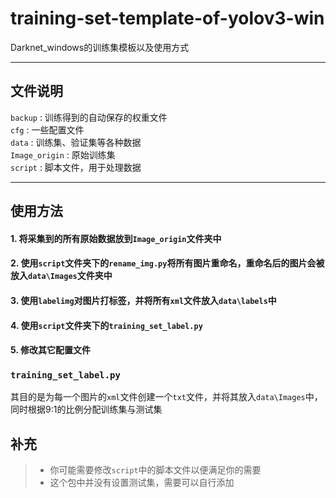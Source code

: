 # training-set-template-of-yolov3-win
Darknet_windows的训练集模板以及使用方式

------

## 文件说明
`backup` : 训练得到的自动保存的权重文件  
`cfg` : 一些配置文件  
`data` : 训练集、验证集等各种数据  
`Image_origin` : 原始训练集  
`script` : 脚本文件，用于处理数据  

------

## 使用方法
#### 1. 将采集到的所有原始数据放到`Image_origin`文件夹中  
#### 2. 使用`script`文件夹下的`rename_img.py`将所有图片重命名，重命名后的图片会被放入`data\Images`文件夹中  
#### 3. 使用`labelimg`对图片打标签，并将所有`xml`文件放入`data\labels`中  
#### 4. 使用`script`文件夹下的`training_set_label.py`  
#### 5. 修改其它配置文件  

### `training_set_label.py`
其目的是为每一个图片的`xml`文件创建一个`txt`文件，并将其放入`data\Images`中，同时根据9:1的比例分配训练集与测试集

## 补充
> * 你可能需要修改`script`中的脚本文件以便满足你的需要  
> * 这个包中并没有设置测试集，需要可以自行添加
